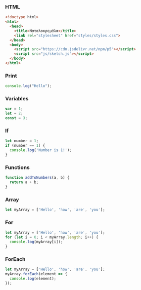 ### HTML
```html
<!doctype html>
<html>
  <head>
    <title>Ναταλοκρεμάλα</title>
    <link rel="stylesheet" href="styles/styles.css">
  </head>
  <body>
    <script src="https://cdn.jsdelivr.net/npm/p5"></script>
    <script src="js/sketch.js"></script>
  </body>
</html>
```

### Print
```javascript
console.log("Hello");
```

### Variables
```javascript
var = 1;
let = 2;
const = 3;
```

### If
```javascript
let number = 1;
if (number == 1) {
  console.log('Number is 1!');
}
```

### Functions
```javascript
function addToNumbers(a, b) {
  return a + b;
}
```

### Array
```javascript
let myArray = ['Hello', 'how', 'are', 'you'];
```

### For
```javascript
let myArray = ['Hello', 'how', 'are', 'you'];
for (let i = 0; i < myArray.length; i++) {
  console.log(myArray[i]);
}
```

### ForEach
```javascript
let myArray = ['Hello', 'how', 'are', 'you'];
myArray.forEach(element => {
  console.log(element);
});
```
